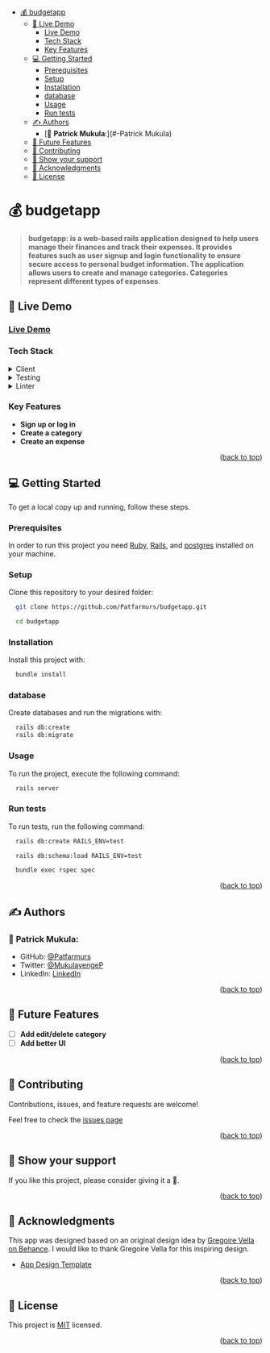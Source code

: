 <a name="readme-top"></a>

- [💰 budgetapp ](#budgetapp-)
  - [🚀 Live Demo  ](#-live-demo--)
    - [Live Demo](#live-demo)
    - [Tech Stack ](#tech-stack-)
    - [Key Features ](#key-features-)
  - [💻 Getting Started ](#-getting-started-)
    - [Prerequisites ](#prerequisites-)
    - [Setup ](#setup-)
    - [Installation ](#installation-)
    - [database ](#database-)
    - [Usage ](#usage-)
    - [Run tests ](#run-tests-)
  - [✍️ Authors ](#️-authors-)
    - [👤 **Patrick Mukula**:](#-Patrick Mukula)
  - [🔭 Future Features ](#-future-features-)
  - [🤝 Contributing ](#-contributing-)
  - [💖 Show your support ](#-show-your-support-)
  - [🙏 Acknowledgments ](#-acknowledgments-)
  - [📝  License ](#--license-)


# 💰 budgetapp <a name="about-project"></a>

>**budgetapp: is a web-based rails application designed to help users manage their finances and track their expenses. It provides features such as user signup and login functionality to ensure secure access to personal budget information. The application allows users to create and manage categories. Categories represent different types of expenses**.<a name="built-with"></a>


## 🚀 Live Demo  <a name="live-demo"></a>

### [Live Demo](https://my-budget-3al3.onrender.com/)


### Tech Stack <a name="tech-stack"></a>

<details>
  <summary>Client</summary>
  <ul>
    <li><a href="https://www.ruby-lang.org/en/">Ruby</a></li>
    <li><a href="https://rubyonrails.org/">Rails</a></li>
    <li><a href="https://www.postgresql.org/">Postgres</a></li>
  </ul>
</details>

<details>
<summary>Testing</summary>
  <ul>
    <li><a href="https://rspec.info/">RSpec</a></li>
  </ul>
</details>

<details>
<summary>Linter</summary>
  <ul>
    <li><a href="https://rubocop.org/">Rubocop</a></li>
  </ul>
</details>

### Key Features <a name="key-features"></a>

- **Sign up or log in**
- **Create a category**
- **Create an expense**

<p align="right">(<a href="#readme-top">back to top</a>)</p>


## 💻 Getting Started <a name="getting-started"></a>

To get a local copy up and running, follow these steps.

### Prerequisites <a name="prerequisites"></a>

In order to run this project you need [Ruby](https://www.ruby-lang.org/en/), [Rails](https://rubyonrails.org/), and [postgres](https://www.postgresql.org/) installed on your machine.


### Setup <a name="setup"></a>

Clone this repository to your desired folder:

```sh
  git clone https://github.com/Patfarmurs/budgetapp.git
```

```sh
  cd budgetapp
```


### Installation <a name="installation"></a>

Install this project with:

```sh
  bundle install
```

### database <a name="usage"></a>

Create databases and run the migrations with:

```sh
  rails db:create
  rails db:migrate
```

### Usage <a name="usage"></a>

To run the project, execute the following command:

```sh
  rails server
```

### Run tests <a name="run-tests"></a>

To run tests, run the following command:

```sh
  rails db:create RAILS_ENV=test
```

```sh
  rails db:schema:load RAILS_ENV=test
```

```sh
  bundle exec rspec spec
```

<p align="right">(<a href="#readme-top">back to top</a>)</p>


## ✍️ Authors <a name="authors"></a>
  
### 👤 **Patrick Mukula**:
- GitHub: [@Patfarmurs](https://github.com/Patfarmurs)
- Twitter: [@MukulayengeP](https://twitter.com/MukulayengeP)
- LinkedIn: [LinkedIn](https://www.linkedin.com/in/Patrick-mukula)

<p align="right">(<a href="#readme-top">back to top</a>)</p>


## 🔭 Future Features <a name="future-features"></a>

- [ ] **Add edit/delete category**
- [ ] **Add better UI**

<p align="right">(<a href="#readme-top">back to top</a>)</p>


## 🤝 Contributing <a name="contributing"></a>

Contributions, issues, and feature requests are welcome!

Feel free to check the [issues page](../../issues/)

<p align="right">(<a href="#readme-top">back to top</a>)</p>


## 💖 Show your support <a name="support"></a>

If you like this project, please consider giving it a 🌟.

<p align="right">(<a href="#readme-top">back to top</a>)</p>


## 🙏 Acknowledgments <a name="acknowledgements"></a>

This app was designed based on an original design idea by [Gregoire Vella on Behance](https://www.behance.net/gregoirevella). I would like to thank Gregoire Vella for this inspiring design.
- [App Design Template](https://www.behance.net/gallery/19759151/Snapscan-iOs-design-and-branding?tracking_source=)

<p align="right">(<a href="#readme-top">back to top</a>)</p>

## 📝  License <a name="license"></a>

This project is [MIT](./LICENSE) licensed.

<p align="right">(<a href="#readme-top">back to top</a>)</p>